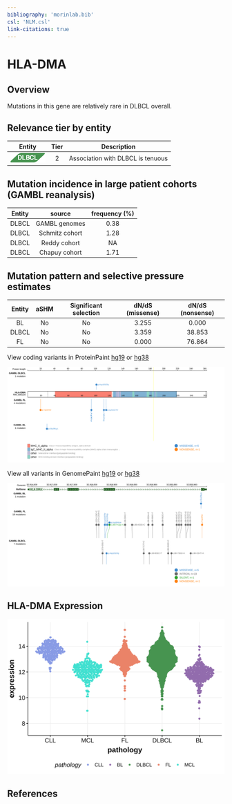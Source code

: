 ```yaml
---
bibliography: 'morinlab.bib'
csl: 'NLM.csl'
link-citations: true
---
```

# HLA-DMA

## Overview
Mutations in this gene are relatively rare in DLBCL overall. 

## Relevance tier by entity

|Entity|Tier|Description               |
|:------:|:----:|--------------------------|
|![DLBCL](images/icons/DLBCL_tier1.png) |2   |Association with DLBCL is tenuous|

## Mutation incidence in large patient cohorts (GAMBL reanalysis)

|Entity|source        |frequency (%)|
|:------:|:--------------:|:-------------:|
|DLBCL |GAMBL genomes |0.38         |
|DLBCL |Schmitz cohort|1.28         |
|DLBCL |Reddy cohort  |  NA         |
|DLBCL |Chapuy cohort |1.71         |

## Mutation pattern and selective pressure estimates

|Entity|aSHM|Significant selection|dN/dS (missense)|dN/dS (nonsense)|
|:------:|:----:|:---------------------:|:----------------:|:----------------:|
|BL    |No  |No                   |3.255           | 0.000          |
|DLBCL |No  |No                   |3.359           |38.853          |
|FL    |No  |No                   |0.000           |76.864          |



View coding variants in ProteinPaint [hg19](https://morinlab.github.io/LLMPP/GAMBL/HLA-DMA_protein.html)  or [hg38](https://morinlab.github.io/LLMPP/GAMBL/HLA-DMA_protein_hg38.html)

![](images/proteinpaint/HLA-DMA_NM_006120.svg)

View all variants in GenomePaint [hg19](https://morinlab.github.io/LLMPP/GAMBL/HLA-DMA.html)  or [hg38](https://morinlab.github.io/LLMPP/GAMBL/HLA-DMA_hg38.html)

![](images/proteinpaint/HLA-DMA.svg)

## HLA-DMA Expression
![](images/gene_expression/HLA-DMA_by_pathology.svg)

<!-- FLAGGED FOR TIER 2 -->

<!-- ORIGIN: Unknown -->

## References
